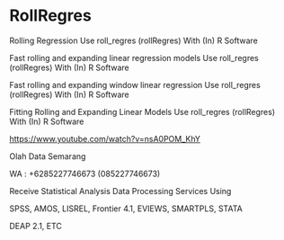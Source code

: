 # RollRegres
Rolling Regression Use roll_regres (rollRegres) With (In) R Software

Fast rolling and expanding linear regression models Use roll_regres (rollRegres) With (In) R Software

Fast rolling and expanding window linear regression Use roll_regres (rollRegres) With (In) R Software

Fitting Rolling and Expanding Linear Models Use roll_regres (rollRegres) With (In) R Software

https://www.youtube.com/watch?v=nsA0POM_KhY

Olah Data Semarang

WA : +6285227746673 (085227746673)

Receive Statistical Analysis Data Processing Services Using

SPSS, AMOS, LISREL, Frontier 4.1, EVIEWS, SMARTPLS, STATA

DEAP 2.1, ETC
